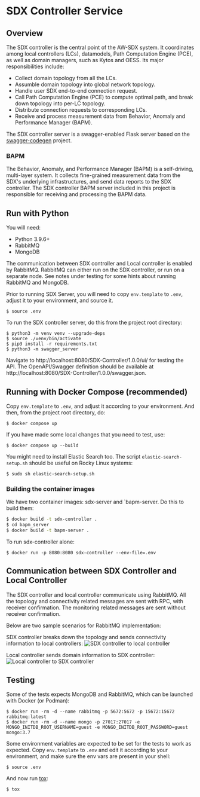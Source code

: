 # SDX Controller Service

## Overview

The SDX controller is the central point of the AW-SDX system. It
coordinates among local controllers (LCs), datamodels, Path
Computation Engine (PCE), as well as domain managers, such as Kytos
and OESS. Its major responsibilities include:

* Collect domain topology from all the LCs.
* Assumble domain topology into global network topology.
* Handle user SDX end-to-end connection request.
* Call Path Computation Engine (PCE) to compute optimal path, and
  break down topology into per-LC topology.
* Distribute connection requests to corresponding LCs.
* Receive and process measurement data from Behavior, Anomaly and
  Performance Manager (BAPM).
  
The SDX controller server is a swagger-enabled Flask server based on
the [swagger-codegen](https://github.com/swagger-api/swagger-codegen)
project.


### BAPM

The Behavior, Anomaly, and Performance Manager (BAPM) is a
self-driving, multi-layer system. It collects fine-grained measurement
data from the SDX's underlying infrastructures, and send data reports
to the SDX controller. The SDX controller BAPM server included in this
project is responsible for receiving and processing the BAPM data.


## Run with Python

You will need:

* Python 3.9.6+
* RabbitMQ
* MongoDB

The communication between SDX controller and Local controller is
enabled by RabbitMQ.  RabbitMQ can either run on the SDX controller,
or run on a separate node.  See notes under testing for some hints
about running RabbitMQ and MongoDB.

Prior to running SDX Server, you will need to copy `env.template` to
`.env`, adjust it to your environment, and source it.

```console
$ source .env
```

To run the SDX controller server, do this from the project root
directory:

```console
$ python3 -m venv venv --upgrade-deps
$ source ./venv/bin/activate
$ pip3 install -r requirements.txt
$ python3 -m swagger_server
```

Navigate to http://localhost:8080/SDX-Controller/1.0.0/ui/ for testing
the API.  The OpenAPI/Swagger definition should be available at
http://localhost:8080/SDX-Controller/1.0.0/swagger.json.


## Running with Docker Compose (recommended)

Copy `env.template` to `.env`, and adjust it according to your
environment.  And then, from the project root directory, do:

```
$ docker compose up
```

If you have made some local changes that you need to test, use:

```
$ docker compose up --build
```

You might need to install Elastic Search too.  The script
`elastic-search-setup.sh` should be useful on Rocky Linux systems:

```
$ sudo sh elastic-search-setup.sh
```

### Building the container images

We have two container images: sdx-server and `bapm-server. Do this to
build them:

```bash
$ docker build -t sdx-controller .
$ cd bapm_server
$ docker build -t bapm-server .
```

To run sdx-controller alone:

```
$ docker run -p 8080:8080 sdx-controller --env-file=.env
```


## Communication between SDX Controller and Local Controller

The SDX controller and local controller communicate using
RabbitMQ. All the topology and connectivity related messages are sent
with RPC, with receiver confirmation. The monitoring related messages
are sent without receiver confirmation.

Below are two sample scenarios for RabbitMQ implementation:

SDX controller breaks down the topology and sends connectivity
information to local controllers: ![SDX controller to local
controller](https://user-images.githubusercontent.com/29924060/139588273-100a0bb2-14ba-496f-aedf-a122b9793325.jpg)

Local controller sends domain information to SDX controller: ![Local
controller to SDX
controller](https://user-images.githubusercontent.com/29924060/139588283-2ea32803-92e3-4812-9e8a-3d829549ae40.jpg)

## Testing

Some of the tests expects MongoDB and RabbitMQ, which can be launched
with Docker (or Podman):

```
$ docker run -rm -d --name rabbitmq -p 5672:5672 -p 15672:15672 rabbitmq:latest
$ docker run -rm -d --name mongo -p 27017:27017 -e MONGO_INITDB_ROOT_USERNAME=guest -e MONGO_INITDB_ROOT_PASSWORD=guest mongo:3.7
```

Some environment variables are expected to be set for the tests to
work as expected. Copy `env.template` to `.env` and edit it according
to your environment, and make sure the env vars are present in your
shell:

```console
$ source .env
```

And now run [tox]:

```console
$ tox
```


<!-- References -->

[tox]: https://tox.wiki/en/latest/
